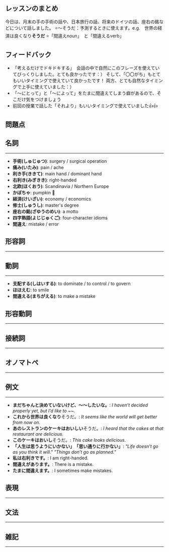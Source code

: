## レッスンのまとめ

今日は、月末の手の手術の話や、日本旅行の話、将来のドイツの話、座右の銘などについて話しました。
⭐️〜そうだ：予測するときに使えます。e.g.　世界の経済は良くなり**そうだ**
⭐️「間違えnoun」　と「間違えるverb」

## フィードバック

- 「考えるだけでドキドキする」　会話の中で自然にこのフレーズを使えていてびっくりしました。とても良かったです：）
そして、「〇〇がち」もとてもいいタイミングで使えていて良かったです！
両方、とても自然なタイミングで上手に使えていました：）
- 「〜にとって」と「〜によって」をたまに間違えてしまう癖があるので、そこだけ気をつけましょう
- 前回の授業で話した「それより」もいいタイミングで使えていました👍👍

## 問題点

## 名詞

---

- **手術(しゅじゅつ)**: surgery / surgical operation
- **痛み(いたみ)**: pain / ache
- **利き手(ききて)**: main hand / dominant hand
- **右利き(みぎきき)**: right-handed
- **北欧(ほくおう)**: Scandinavia / Northern Europe
- **かぼちゃ**: pumpkin 🎃
- **経済(けいざい)**: economy / economics
- **修士(しゅうし)**: master's degree
- **座右の銘(ざゆうのめい)**: a motto
- **四字熟語(よじじゅくご)**: four-character idioms
- **間違え**: mistake / error

## 形容詞

---

## 動詞

---

- **支配する(しはいする)**: to dominate / to control / to govern
- **ほほえむ**: to smile
- **間違える(まちがえる)**: to make a mistake

## 形容動詞

---

## 接続詞

---

## オノマトペ

---

## 例文

---

- **まだちゃんと決めていないけど、〜〜したいな。**: *I haven’t decided properly yet, but I’d like to ~~.*
- **これから世界は良くなり**そうだ。: *It seems like the world will get better from now on.*
- **あのレストランのケーキはおいしい**そうだ。: *I heard that the cakes at that restaurant are delicious.*
- **このケーキはおいし**そうだ。: *This cake looks delicious.*
- **「人生は思うようにいかない」　「思い通りに行かない」**: *"Life doesn’t go as you think it will." "Things don’t go as planned."*
- **私は右利きです。**: I am right-handed.
- **間違えがあります。**: There is a mistake.
- **たまに間違えます。**: I sometimes make mistakes.

## 表現

---

## 文法

---

## 雑記

---